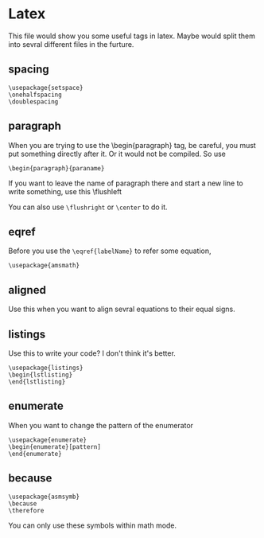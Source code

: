 # Latex
This file would show you some useful tags in latex. Maybe would split them into sevral different files in the furture.

## spacing
	\usepackage{setspace}
	\onehalfspacing
	\doublespacing
  
## paragraph
When you are trying to use the \begin{paragraph} tag, be careful, you must put something directly after it.
Or it would not be compiled. So use

	\begin{paragraph}{paraname}
  
If you want to leave the name of paragraph there and start a new line to write something, use this
	\flushleft
  
You can also use `\flushright` or `\center` to do it.

## eqref
Before you use the `\eqref{labelName}` to refer some equation,

	\usepackage{amsmath}

## aligned
Use this when you want to align sevral equations to their equal signs.

## listings
Use this to write your code? I don't think it's better.
  
	\usepackage{listings}
	\begin{lstlisting}
	\end{lstlisting}

## enumerate
When you want to change the pattern of the enumerator

	\usepackage{enumerate}
	\begin{enumerate}[pattern]
	\end{enumerate}

## because
	\usepackage{asmsymb}
	\because
	\therefore
You can only use these symbols within math mode.


